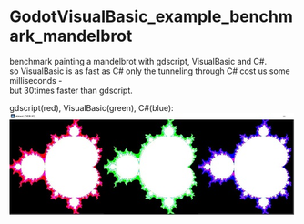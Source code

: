 # GodotVisualBasic_example_benchmark_mandelbrot     
benchmark painting a mandelbrot with gdscript, VisualBasic and C#.      
so VisualBasic is as fast as C# only the tunneling through C# cost us some milliseconds -    
but 30times faster than gdscript.    


gdscript(red), VisualBasic(green), C#(blue):    
![Pic1](mandelbrotsmall.jpg)
